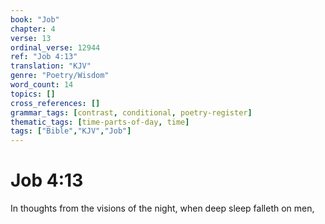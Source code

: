 ```yaml
---
book: "Job"
chapter: 4
verse: 13
ordinal_verse: 12944
ref: "Job 4:13"
translation: "KJV"
genre: "Poetry/Wisdom"
word_count: 14
topics: []
cross_references: []
grammar_tags: [contrast, conditional, poetry-register]
thematic_tags: [time-parts-of-day, time]
tags: ["Bible","KJV","Job"]
---
```


# Job 4:13

In thoughts from the visions of the night, when deep sleep falleth on men,
